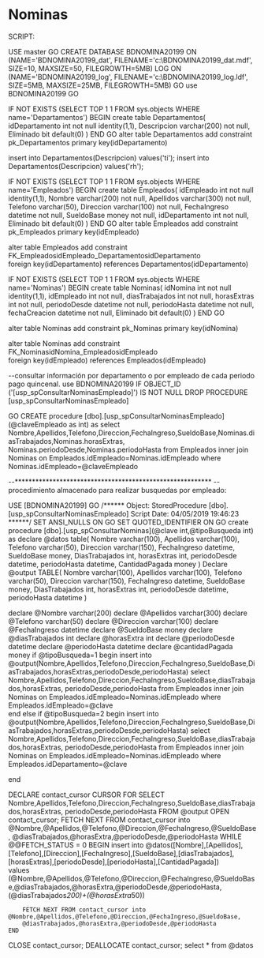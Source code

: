 # Nominas
SCRIPT:

USE master
GO
CREATE DATABASE BDNOMINA20199
ON
(NAME='BDNOMINA20199_dat',
FILENAME='c:\BDNOMINA20199_dat.mdf',
SIZE=10,
MAXSIZE=50,
FILEGROWTH=5MB)
LOG ON
(NAME='BDNOMINA20199_log',
FILENAME='c:\BDNOMINA20199_log.ldf',
SIZE=5MB,
MAXSIZE=25MB,
FILEGROWTH=5MB)
GO
use BDNOMINA20199
GO

IF NOT EXISTS (SELECT TOP 1 1 FROM sys.objects WHERE name='Departamentos')
BEGIN
create table Departamentos(
 idDepartamento int not null identity(1,1),
 Descripcion varchar(200) not null,
 Eliminado bit default(0)
)
END 
GO
alter table Departamentos
add constraint pk_Departamentos
primary key(idDepartamento)

insert into Departamentos(Descripcion) values('ti');
insert into Departamentos(Descripcion) values('rh');


IF NOT EXISTS (SELECT TOP 1 1 FROM sys.objects WHERE name='Empleados')
BEGIN
create table Empleados(
 idEmpleado int not null identity(1,1),
 Nombre varchar(200) not null,
 Apellidos varchar(300) not null,
 Telefono varchar(50),
 Direccion varchar(100) not null,
 FechaIngreso datetime not null,
 SueldoBase money not null,
 idDepartamento int not null,
 Eliminado bit default(0)
)
END 
GO
alter table Empleados
add constraint pk_Empleados
primary key(idEmpleado)

alter table Empleados
add constraint FK_EmpleadosidEmpleado_DepartamentosidDepartamento  
foreign key(idDepartamento) references Departamentos(idDepartamento)



IF NOT EXISTS (SELECT TOP 1 1 FROM sys.objects WHERE name='Nominas')
BEGIN
create table Nominas(
 idNomina int not null identity(1,1),
 idEmpleado int not null,
 diasTrabajados int not null,
 horasExtras int not null,
 periodoDesde datetime not null,
 periodoHasta datetime not null,
 fechaCreacion datetime not null,
 Eliminado bit default(0)
)
END 
GO

alter table Nominas
add constraint pk_Nominas
primary key(idNomina)

alter table Nominas
add constraint FK_NominasidNomina_EmpleadosidEmpleado  
foreign key(idEmpleado) references Empleados(idEmpleado)



--consultar información por departamento o por empleado de cada periodo pago quincenal.
use BDNOMINA20199
IF OBJECT_ID ('[usp_spConsultarNominasEmpleado]') IS NOT NULL
	DROP PROCEDURE [usp_spConsultarNominasEmpleado]
  
GO
CREATE procedure [dbo].[usp_spConsultarNominasEmpleado](@claveEmpleado as int)
as
select Nombre,Apellidos,Telefono,Direccion,FechaIngreso,SueldoBase,Nominas.diasTrabajados,Nominas.horasExtras,
Nominas.periodoDesde,Nominas.periodoHasta
from Empleados inner join Nominas
on Empleados.idEmpleado=Nominas.idEmpleado
where Nominas.idEmpleado=@claveEmpleado


--*********************************************************
--procedimiento almacenado para realizar busquedas por empleado:

USE [BDNOMINA20199]
GO
/****** Object:  StoredProcedure [dbo].[usp_spConsultarNominasEmpleado]    Script Date: 04/05/2019 19:46:23 ******/
SET ANSI_NULLS ON
GO
SET QUOTED_IDENTIFIER ON
GO
create procedure [dbo].[usp_spConsultarNominas](@clave int,@tipoBusqueda int)
as
declare @datos table(
Nombre varchar(100),
Apellidos varchar(100),
Telefono varchar(50),
Direccion varchar(150),
FechaIngreso datetime,
SueldoBase money,
DiasTrabajados int,
horasExtras int,
periodoDesde datetime,
periodoHasta datetime,
CantidadPagada money
)
Declare @output TABLE(
Nombre varchar(100),
Apellidos varchar(100),
Telefono varchar(50),
Direccion varchar(150),
FechaIngreso datetime,
SueldoBase money,
DiasTrabajados int,
horasExtras int,
periodoDesde datetime,
periodoHasta datetime
)

declare @Nombre varchar(200)
declare @Apellidos varchar(300)
declare @Telefono varchar(50)
declare @Direccion varchar(100)
declare @FechaIngreso datetime
declare @SueldoBase money
declare @diasTrabajados int
declare @horasExtra int
declare @periodoDesde datetime
declare @periodoHasta datetime
declare @cantidadPagada money
if @tipoBusqueda=1
begin
insert into @output(Nombre,Apellidos,Telefono,Direccion,FechaIngreso,SueldoBase,DiasTrabajados,horasExtras,periodoDesde,periodoHasta)
select Nombre,Apellidos,Telefono,Direccion,FechaIngreso,SueldoBase,diasTrabajados,horasExtras,
	periodoDesde,periodoHasta from Empleados inner join Nominas
	on Empleados.idEmpleado=Nominas.idEmpleado
	where Empleados.idEmpleado=@clave	 
end
else if @tipoBusqueda=2
begin
insert into @output(Nombre,Apellidos,Telefono,Direccion,FechaIngreso,SueldoBase,DiasTrabajados,horasExtras,periodoDesde,periodoHasta)
select Nombre,Apellidos,Telefono,Direccion,FechaIngreso,SueldoBase,diasTrabajados,horasExtras,
	periodoDesde,periodoHasta from Empleados inner join Nominas
	on Empleados.idEmpleado=Nominas.idEmpleado
	where Empleados.idDepartamento=@clave	  
 
end

	
DECLARE contact_cursor CURSOR FOR
SELECT Nombre,Apellidos,Telefono,Direccion,FechaIngreso,SueldoBase,diasTrabajados,horasExtras,
	periodoDesde,periodoHasta FROM @output
OPEN contact_cursor;
FETCH NEXT FROM contact_cursor into @Nombre,@Apellidos,@Telefono,@Direccion,@FechaIngreso,@SueldoBase,
@diasTrabajados,@horasExtra,@periodoDesde,@periodoHasta
WHILE @@FETCH_STATUS = 0
	BEGIN
		insert into
		@datos([Nombre],[Apellidos], [Telefono],[Direccion],[FechaIngreso],[SueldoBase],[diasTrabajados],[horasExtras],[periodoDesde],[periodoHasta],[CantidadPagada])      
	    values (@Nombre,@Apellidos,@Telefono,@Direccion,@FechaIngreso,@SueldoBase,@diasTrabajados,@horasExtra,@periodoDesde,@periodoHasta,(@diasTrabajados*200)+(@horasExtra*50))

		FETCH NEXT FROM contact_cursor into @Nombre,@Apellidos,@Telefono,@Direccion,@FechaIngreso,@SueldoBase,
        @diasTrabajados,@horasExtra,@periodoDesde,@periodoHasta
	END
CLOSE contact_cursor;
DEALLOCATE contact_cursor;
select * from @datos



